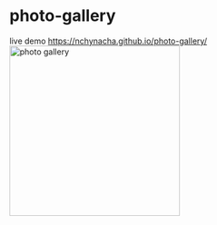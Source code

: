 # photo-gallery
live demo https://nchynacha.github.io/photo-gallery/
<img src="[assets/images/1.jpg](https://github.com/nchynacha/portfolio/blob/main/assets/images/image.png?raw=true)" alt="photo gallery" width="300" height="300">

